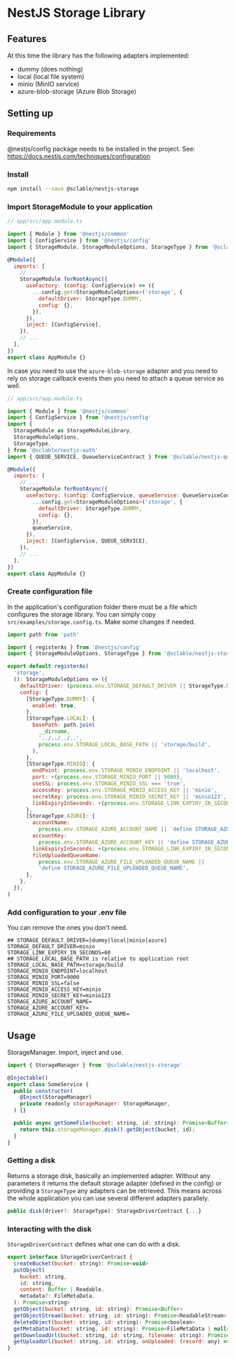 # NestJS Storage Library

## Features
At this time the library has the following adapters implemented:
* dummy (does nothing)
* local (local file system)
* minio (MinIO service)
* azure-blob-storage (Azure Blob Storage)

## Setting up

### Requirements
@nestjs/config package needs to be installed in the project.
See: https://docs.nestjs.com/techniques/configuration

### Install
```bash
npm install --save @sclable/nestjs-storage
```

### Import StorageModule to your application
```javascript
// app/src/app.module.ts

import { Module } from '@nestjs/common'
import { ConfigService } from '@nestjs/config'
import { StorageModule, StorageModuleOptions, StorageType } from '@sclable/nestjs-auth'

@Module({
  imports: [
    // ...
    StorageModule.forRootAsync({
      useFactory: (config: ConfigService) => ({
        ...config.get<StorageModuleOptions>('storage', {
          defaultDriver: StorageType.DUMMY,
          config: {},
        }),
      }),
      inject: [ConfigService],
    }),
    // ...
  ],
})
export class AppModule {}
```
In case you need to use the `azure-blob-storage` adapter and you need to rely on storage callback events then you need to attach a queue service as well.
```javascript
// app/src/app.module.ts

import { Module } from '@nestjs/common'
import { ConfigService } from '@nestjs/config'
import {
  StorageModule as StorageModuleLibrary,
  StorageModuleOptions,
  StorageType,
} from '@sclable/nestjs-auth'
import { QUEUE_SERVICE, QueueServiceContract } from '@sclable/nestjs-queue'

@Module({
  imports: [
    // ...
    StorageModule.forRootAsync({
      useFactory: (config: ConfigService, queueService: QueueServiceContract) => ({
        ...config.get<StorageModuleOptions>('storage', {
          defaultDriver: StorageType.DUMMY,
          config: {},
        }),
        queueService,
      }),
      inject: [ConfigService, QUEUE_SERVICE],
    }),
    // ...
  ],
})
export class AppModule {}
```

### Create configuration file
In the application's configuration folder there must be a file which configures the storage library. You can simply copy `src/examples/storage.config.ts`. Make some changes if needed.
```javascript
import path from 'path'

import { registerAs } from '@nestjs/config'
import { StorageModuleOptions, StorageType } from '@sclable/nestjs-storage'

export default registerAs(
  'storage',
  (): StorageModuleOptions => ({
    defaultDriver: (process.env.STORAGE_DEFAULT_DRIVER || StorageType.DUMMY) as StorageType,
    config: {
      [StorageType.DUMMY]: {
        enabled: true,
      },
      [StorageType.LOCAL]: {
        basePath: path.join(
          __dirname,
          '../../../..',
          process.env.STORAGE_LOCAL_BASE_PATH || 'storage/build',
        ),
      },
      [StorageType.MINIO]: {
        endPoint: process.env.STORAGE_MINIO_ENDPOINT || 'localhost',
        port: +(process.env.STORAGE_MINIO_PORT || 9000),
        useSSL: process.env.STORAGE_MINIO_SSL === 'true',
        accessKey: process.env.STORAGE_MINIO_ACCESS_KEY || 'minio',
        secretKey: process.env.STORAGE_MINIO_SECRET_KEY || 'minio123',
        linkExpiryInSeconds: +(process.env.STORAGE_LINK_EXPIRY_IN_SECONDS || 60),
      },
      [StorageType.AZURE]: {
        accountName:
          process.env.STORAGE_AZURE_ACCOUNT_NAME || 'define STORAGE_AZURE_ACCOUNT_NAME',
        accountKey:
          process.env.STORAGE_AZURE_ACCOUNT_KEY || 'define STORAGE_AZURE_ACCOUNT_KEY',
        linkExpiryInSeconds: +(process.env.STORAGE_LINK_EXPIRY_IN_SECONDS || 60),
        fileUploadedQueueName:
          process.env.STORAGE_AZURE_FILE_UPLOADED_QUEUE_NAME ||
          'define STORAGE_AZURE_FILE_UPLOADED_QUEUE_NAME',
      },
    },
  }),
)

```
### Add configuration to your .env file
You can remove the ones you don't need.
```dotenv
## STORAGE_DEFAULT_DRIVER=[dummy|local|minio|azure]
STORAGE_DEFAULT_DRIVER=minio
STORAGE_LINK_EXPIRY_IN_SECONDS=60
## STORAGE_LOCAL_BASE_PATH is relative to application root
STORAGE_LOCAL_BASE_PATH=storage/build
STORAGE_MINIO_ENDPOINT=localhost
STORAGE_MINIO_PORT=9000
STORAGE_MINIO_SSL=false
STORAGE_MINIO_ACCESS_KEY=minio
STORAGE_MINIO_SECRET_KEY=minio123
STORAGE_AZURE_ACCOUNT_NAME=
STORAGE_AZURE_ACCOUNT_KEY=
STORAGE_AZURE_FILE_UPLOADED_QUEUE_NAME=
```

## Usage
StorageManager. Import, inject and use.
```javascript
import { StorageManager } from '@sclable/nestjs-storage'

@Injectable()
export class SomeService {
  public constructor(
    @Inject(StorageManager)
    private readonly storageManager: StorageManager,
  ) {}

  public async getSomeFile(bucket: string, id: string): Promise<Buffer> {
    return this.storageManager.disk().getObject(bucket, id);
  }
}
```

### Getting a disk
Returns a storage disk, basically an implemented adapter. Without any parameters it returns the default storage adapter (defined in the config) or providing a `StorageType` any adapters can be retrieved. This means across the whole application you can use several different adapters parallely.
```javascript
public disk(driver?: StorageType): StorageDriverContract {...}
```

### Interacting with the disk
`StorageDriverContract` defines what one can do with a disk.
```javascript
export interface StorageDriverContract {
  createBucket(bucket: string): Promise<void>
  putObject(
    bucket: string,
    id: string,
    content: Buffer | Readable,
    metadata?: FileMetaData,
  ): Promise<string>
  getObject(bucket: string, id: string): Promise<Buffer>
  getObjectStream(bucket: string, id: string): Promise<ReadableStream>
  deleteObject(bucket: string, id: string): Promise<boolean>
  getMetaData(bucket: string, id: string): Promise<FileMetaData | null>
  getDownloadUrl(bucket: string, id: string, filename: string): Promise<string>
  getUploadUrl(bucket: string, id: string, onUploaded: (record: any) => void): Promise<string>
}
```

